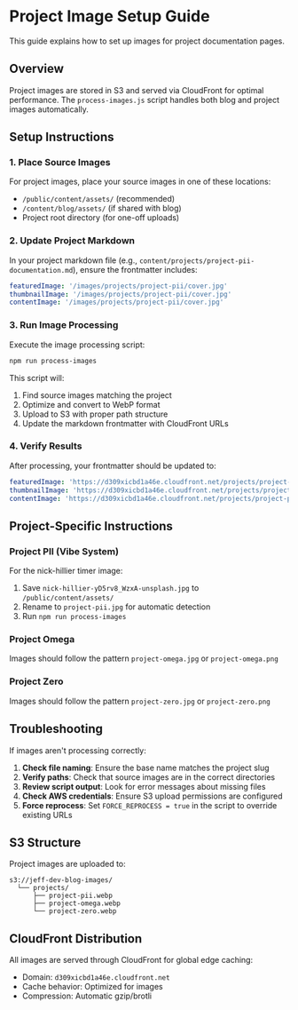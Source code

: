 # Project Image Setup Guide

This guide explains how to set up images for project documentation pages.

## Overview

Project images are stored in S3 and served via CloudFront for optimal performance. The `process-images.js` script handles both blog and project images automatically.

## Setup Instructions

### 1. Place Source Images

For project images, place your source images in one of these locations:
- `/public/content/assets/` (recommended)
- `/content/blog/assets/` (if shared with blog)
- Project root directory (for one-off uploads)

### 2. Update Project Markdown

In your project markdown file (e.g., `content/projects/project-pii-documentation.md`), ensure the frontmatter includes:

```yaml
featuredImage: '/images/projects/project-pii/cover.jpg'
thumbnailImage: '/images/projects/project-pii/cover.jpg'
contentImage: '/images/projects/project-pii/cover.jpg'
```

### 3. Run Image Processing

Execute the image processing script:

```bash
npm run process-images
```

This script will:
1. Find source images matching the project
2. Optimize and convert to WebP format
3. Upload to S3 with proper path structure
4. Update the markdown frontmatter with CloudFront URLs

### 4. Verify Results

After processing, your frontmatter should be updated to:

```yaml
featuredImage: 'https://d309xicbd1a46e.cloudfront.net/projects/project-pii.webp'
thumbnailImage: 'https://d309xicbd1a46e.cloudfront.net/projects/project-pii.webp'
contentImage: 'https://d309xicbd1a46e.cloudfront.net/projects/project-pii.webp'
```

## Project-Specific Instructions

### Project PII (Vibe System)

For the nick-hillier timer image:
1. Save `nick-hillier-yD5rv8_WzxA-unsplash.jpg` to `/public/content/assets/`
2. Rename to `project-pii.jpg` for automatic detection
3. Run `npm run process-images`

### Project Omega

Images should follow the pattern `project-omega.jpg` or `project-omega.png`

### Project Zero

Images should follow the pattern `project-zero.jpg` or `project-zero.png`

## Troubleshooting

If images aren't processing correctly:

1. **Check file naming**: Ensure the base name matches the project slug
2. **Verify paths**: Check that source images are in the correct directories
3. **Review script output**: Look for error messages about missing files
4. **Check AWS credentials**: Ensure S3 upload permissions are configured
5. **Force reprocess**: Set `FORCE_REPROCESS = true` in the script to override existing URLs

## S3 Structure

Project images are uploaded to:
```
s3://jeff-dev-blog-images/
  └── projects/
      ├── project-pii.webp
      ├── project-omega.webp
      └── project-zero.webp
```

## CloudFront Distribution

All images are served through CloudFront for global edge caching:
- Domain: `d309xicbd1a46e.cloudfront.net`
- Cache behavior: Optimized for images
- Compression: Automatic gzip/brotli 